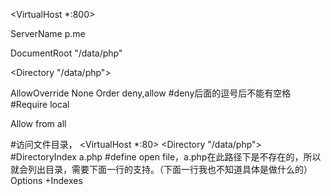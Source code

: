 <VirtualHost *:800>

ServerName p.me

DocumentRoot "/data/php"
	
<Directory "/data/php">

   AllowOverride None
   Order deny,allow   #deny后面的逗号后不能有空格
   #Require local

   Allow from all
</Directory>

</VirtualHost>


#访问文件目录，
<VirtualHost *:80>
    <Directory "/data/php">
		#DirectoryIndex a.php  #define open file，a.php在此路径下是不存在的，所以就会列出目录，需要下面一行的支持。（下面一行我也不知道具体是做什么的）
		Options +Indexes
    </Directory>
</VirtualHost>